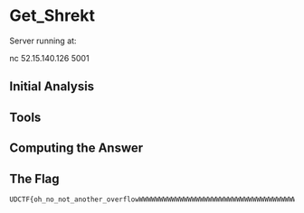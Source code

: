 # Get_Shrekt
Server running at: 

nc 52.15.140.126 5001

## Initial Analysis 



## Tools 



## Computing the Answer 



## The Flag 
```ObjectScript
UDCTF{oh_no_not_another_overflowWWWWWWWWWWWWWWWWWWWWWWWWWWWWWWWWWWWWWWWWWWWWWWWWWWWWWWWWWWWWWWWWWWWWWWWWWWWWWWWWWWWWWWWWWWWWWWWWWWWWWWWWWWWWWWWWWWWWWWWWWWWWWWWWWWWWWWWWWWWWWWWWWWWWWWWWWWWWWWWWWWWWWWWWWWWWWWWWWWWWWWWWWWWWWWWWWWWWWWWWWWWWWWWWWWWWWWWWWWWWWWWWWWWWWWWWWWWWWWWWWWWWWWWWWWWWWWW}
```